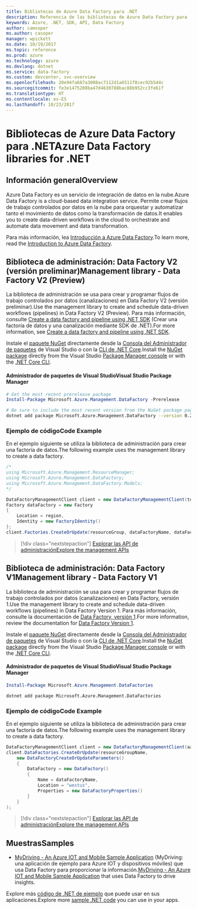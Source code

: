 ```yaml
---
title: Bibliotecas de Azure Data Factory para .NET
description: Referencia de las bibliotecas de Azure Data Factory para .NET
keywords: Azure, .NET, SDK, API, Data Factory
author: camsoper
ms.author: casoper
manager: wpickett
ms.date: 10/19/2017
ms.topic: reference
ms.prod: azure
ms.technology: azure
ms.devlang: dotnet
ms.service: data-factory
ms.custom: devcenter, svc-overview
ms.openlocfilehash: 20e94fa687a3008ac7112d1a6511f8cec92b544c
ms.sourcegitcommit: fe3e1475208ba47d4630788bac88b952cc3fe61f
ms.translationtype: HT
ms.contentlocale: es-ES
ms.lasthandoff: 10/23/2017
---
```

# <a name="azure-data-factory-libraries-for-net"></a><span data-ttu-id="a9176-104">Bibliotecas de Azure Data Factory para .NET</span><span class="sxs-lookup"><span data-stu-id="a9176-104">Azure Data Factory libraries for .NET</span></span>

## <a name="overview"></a><span data-ttu-id="a9176-105">Información general</span><span class="sxs-lookup"><span data-stu-id="a9176-105">Overview</span></span>

<span data-ttu-id="a9176-106">Azure Data Factory es un servicio de integración de datos en la nube.</span><span class="sxs-lookup"><span data-stu-id="a9176-106">Azure Data Factory is a cloud-based data integration service.</span></span> <span data-ttu-id="a9176-107">Permite crear flujos de trabajo controlados por datos en la nube para orquestar y automatizar tanto el movimiento de datos como la transformación de datos.</span><span class="sxs-lookup"><span data-stu-id="a9176-107">It enables you to create data-driven workflows in the cloud to orchestrate and automate data movement and data transformation.</span></span>

<span data-ttu-id="a9176-108">Para más información, lea [Introducción a Azure Data Factory](/azure/data-factory/data-factory-introduction).</span><span class="sxs-lookup"><span data-stu-id="a9176-108">To learn more, read the [Introduction to Azure Data Factory](/azure/data-factory/data-factory-introduction).</span></span>

## <a name="management-library---data-factory-v2-preview"></a><span data-ttu-id="a9176-109">Biblioteca de administración: Data Factory V2 (versión preliminar)</span><span class="sxs-lookup"><span data-stu-id="a9176-109">Management library - Data Factory V2 (Preview)</span></span>

<span data-ttu-id="a9176-110">La biblioteca de administración se usa para crear y programar flujos de trabajo controlados por datos (canalizaciones) en Data Factory V2 (versión preliminar).</span><span class="sxs-lookup"><span data-stu-id="a9176-110">Use the management library to create and schedule data-driven workflows (pipelines) in Data Factory V2 (Preview).</span></span>  <span data-ttu-id="a9176-111">Para más información, consulte [Create a data factory and pipeline using .NET SDK](/azure/data-factory/quickstart-create-data-factory-dot-net) (Crear una factoría de datos y una canalización mediante SDK de .NET).</span><span class="sxs-lookup"><span data-stu-id="a9176-111">For more information, see [Create a data factory and pipeline using .NET SDK](/azure/data-factory/quickstart-create-data-factory-dot-net).</span></span>

<span data-ttu-id="a9176-112">Instale el [paquete NuGet](https://www.nuget.org/packages/Microsoft.Azure.Management.DataFactory) directamente desde la [Consola del Administrador de paquetes][PackageManager] de Visual Studio o con la [CLI de .NET Core][DotNetCLI].</span><span class="sxs-lookup"><span data-stu-id="a9176-112">Install the [NuGet package](https://www.nuget.org/packages/Microsoft.Azure.Management.DataFactory) directly from the Visual Studio [Package Manager console][PackageManager] or with the [.NET Core CLI][DotNetCLI].</span></span>

#### <a name="visual-studio-package-manager"></a><span data-ttu-id="a9176-113">Administrador de paquetes de Visual Studio</span><span class="sxs-lookup"><span data-stu-id="a9176-113">Visual Studio Package Manager</span></span>

```powershell
# Get the most recent prerelease package
Install-Package Microsoft.Azure.Management.DataFactory -Prerelease
```

```bash
# Be sure to include the most recent version from the NuGet package page
dotnet add package Microsoft.Azure.Management.DataFactory --version 0.2.0-preview
```

### <a name="code-example"></a><span data-ttu-id="a9176-114">Ejemplo de código</span><span class="sxs-lookup"><span data-stu-id="a9176-114">Code Example</span></span>

<span data-ttu-id="a9176-115">En el ejemplo siguiente se utiliza la biblioteca de administración para crear una factoría de datos.</span><span class="sxs-lookup"><span data-stu-id="a9176-115">The following example uses the management library to create a data factory.</span></span>

```csharp
/*
using Microsoft.Azure.Management.ResourceManager;
using Microsoft.Azure.Management.DataFactory;
using Microsoft.Azure.Management.DataFactory.Models;
*/

DataFactoryManagementClient client = new DataFactoryManagementClient(tokenCredentials) { SubscriptionId = subscriptionId };
Factory dataFactory = new Factory
{
    Location = region,
    Identity = new FactoryIdentity()
};
client.Factories.CreateOrUpdate(resourceGroup, dataFactoryName, dataFactory);
```

> [!div class="nextstepaction"]
> [<span data-ttu-id="a9176-116">Explorar las API de administración</span><span class="sxs-lookup"><span data-stu-id="a9176-116">Explore the management APIs</span></span>](/dotnet/api/microsoft.azure.management.datafactory)

## <a name="management-library---data-factory-v1"></a><span data-ttu-id="a9176-117">Biblioteca de administración: Data Factory V1</span><span class="sxs-lookup"><span data-stu-id="a9176-117">Management library - Data Factory V1</span></span>

<span data-ttu-id="a9176-118">La biblioteca de administración se usa para crear y programar flujos de trabajo controlados por datos (canalizaciones) en Data Factory, versión 1.</span><span class="sxs-lookup"><span data-stu-id="a9176-118">Use the management library to create and schedule data-driven workflows (pipelines) in Data Factory Version 1.</span></span>  <span data-ttu-id="a9176-119">Para más información, consulte la documentación de [Data Factory, versión 1](/azure/data-factory/v1/data-factory-introduction).</span><span class="sxs-lookup"><span data-stu-id="a9176-119">For more information, review the documentation for [Data Factory Version 1](/azure/data-factory/v1/data-factory-introduction).</span></span>

<span data-ttu-id="a9176-120">Instale el [paquete NuGet](https://www.nuget.org/packages/Microsoft.Azure.Management.DataFactories) directamente desde la [Consola del Administrador de paquetes][PackageManager] de Visual Studio o con la [CLI de .NET Core][DotNetCLI].</span><span class="sxs-lookup"><span data-stu-id="a9176-120">Install the [NuGet package](https://www.nuget.org/packages/Microsoft.Azure.Management.DataFactories) directly from the Visual Studio [Package Manager console][PackageManager] or with the [.NET Core CLI][DotNetCLI].</span></span>

#### <a name="visual-studio-package-manager"></a><span data-ttu-id="a9176-121">Administrador de paquetes de Visual Studio</span><span class="sxs-lookup"><span data-stu-id="a9176-121">Visual Studio Package Manager</span></span>

```powershell
Install-Package Microsoft.Azure.Management.DataFactories
```

```bash
dotnet add package Microsoft.Azure.Management.DataFactories
```

### <a name="code-example"></a><span data-ttu-id="a9176-122">Ejemplo de código</span><span class="sxs-lookup"><span data-stu-id="a9176-122">Code Example</span></span>

<span data-ttu-id="a9176-123">En el ejemplo siguiente se utiliza la biblioteca de administración para crear una factoría de datos.</span><span class="sxs-lookup"><span data-stu-id="a9176-123">The following example uses the management library to create a data factory.</span></span>

```csharp
DataFactoryManagementClient client = new DataFactoryManagementClient(aadTokenCredentials, resourceManagerUri);
client.DataFactories.CreateOrUpdate(resourceGroupName,
    new DataFactoryCreateOrUpdateParameters()
    {
        DataFactory = new DataFactory()
        {
            Name = dataFactoryName,
            Location = "westus",
            Properties = new DataFactoryProperties()
        }
    }
);
```

> [!div class="nextstepaction"]
> [<span data-ttu-id="a9176-124">Explorar las API de administración</span><span class="sxs-lookup"><span data-stu-id="a9176-124">Explore the management APIs</span></span>](/dotnet/api/overview/azure/datafactories/management)

## <a name="samples"></a><span data-ttu-id="a9176-125">Muestras</span><span class="sxs-lookup"><span data-stu-id="a9176-125">Samples</span></span>

* <span data-ttu-id="a9176-126">[MyDriving - An Azure IOT and Mobile Sample Application](https://azure.microsoft.com/resources/samples/mydriving/) (MyDriving: una aplicación de ejemplo para Azure IOT y dispositivos móviles) que usa Data Factory para proporcionar la información.</span><span class="sxs-lookup"><span data-stu-id="a9176-126">[MyDriving - An Azure IOT and Mobile Sample Application](https://azure.microsoft.com/resources/samples/mydriving/) that uses Data Factory to drive insights.</span></span>

<span data-ttu-id="a9176-127">Explore más [código de .NET de ejemplo](https://azure.microsoft.com/resources/samples/?platform=dotnet) que puede usar en sus aplicaciones.</span><span class="sxs-lookup"><span data-stu-id="a9176-127">Explore more [sample .NET code](https://azure.microsoft.com/resources/samples/?platform=dotnet) you can use in your apps.</span></span>

[PackageManager]: https://docs.microsoft.com/nuget/tools/package-manager-console
[DotNetCLI]: https://docs.microsoft.com/dotnet/core/tools/dotnet-add-package
